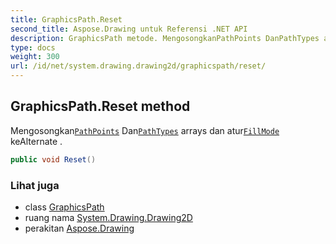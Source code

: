 ```yaml
---
title: GraphicsPath.Reset
second_title: Aspose.Drawing untuk Referensi .NET API
description: GraphicsPath metode. MengosongkanPathPoints DanPathTypes arrays dan aturFillMode keAlternate .
type: docs
weight: 300
url: /id/net/system.drawing.drawing2d/graphicspath/reset/
---
```

## GraphicsPath.Reset method

Mengosongkan[`PathPoints`](../pathpoints/) Dan[`PathTypes`](../pathtypes/) arrays dan atur[`FillMode`](../../fillmode/) keAlternate .

```csharp
public void Reset()
```

### Lihat juga

* class [GraphicsPath](../)
* ruang nama [System.Drawing.Drawing2D](../../graphicspath/)
* perakitan [Aspose.Drawing](../../../)


